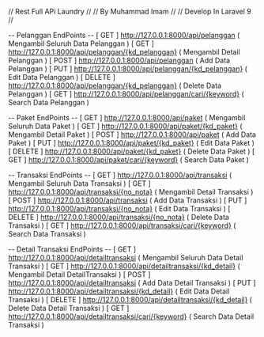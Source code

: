 
// Rest Full APi Laundry //
// By Muhammad Imam //
// Develop In Laravel 9 //


-- Pelanggan EndPoints --
[ GET ] http://127.0.0.1:8000/api/pelanggan ( Mengambil Seluruh Data Pelanggan )
[ GET ] http://127.0.0.1:8000/api/pelanggan/{kd_pelanggan} ( Mengambil Detail Pelanggan )
[ POST ] http://127.0.0.1:8000/api/pelanggan ( Add Data Pelanggan )
[ PUT ] http://127.0.0.1:8000/api/pelanggan/{kd_pelanggan} ( Edit Data Pelanggan )
[ DELETE ] http://127.0.0.1:8000/api/pelanggan/{kd_pelanggan} ( Delete Data Pelanggan )
[ GET ] http://127.0.0.1:8000/api/pelanggan/cari/{keyword} ( Search Data Pelanggan )


-- Paket EndPoints --
[ GET ] http://127.0.0.1:8000/api/paket ( Mengambil Seluruh Data Paket )
[ GET ] http://127.0.0.1:8000/api/paket/{kd_paket} ( Mengambil Detail Paket )
[ POST ] http://127.0.0.1:8000/api/paket ( Add Data Paket )
[ PUT ] http://127.0.0.1:8000/api/paket/{kd_paket} ( Edit Data Paket )
[ DELETE ] http://127.0.0.1:8000/api/paket/{kd_paket} ( Delete Data Paket )
[ GET ] http://127.0.0.1:8000/api/paket/cari/{keyword} ( Search Data Paket )


-- Transaksi EndPoints --
[ GET ] http://127.0.0.1:8000/api/transaksi ( Mengambil Seluruh Data Transaksi )
[ GET ] http://127.0.0.1:8000/api/transaksi/{no_nota} ( Mengambil Detail Transaksi )
[ POST ] http://127.0.0.1:8000/api/transaksi ( Add Data Transaksi )
[ PUT ] http://127.0.0.1:8000/api/transaksi/{no_nota} ( Edit Data Transaksi )
[ DELETE ] http://127.0.0.1:8000/api/transaksi/{no_nota} ( Delete Data Transaksi )
[ GET ] http://127.0.0.1:8000/api/transaksi/cari/{keyword} ( Search Data Transaksi )


-- Detail Transaksi EndPoints --
[ GET ] http://127.0.0.1:8000/api/detailtransaksi ( Mengambil Seluruh Data Detail Transaksi )
[ GET ] http://127.0.0.1:8000/api/detailtransaksi/{kd_detail} ( Mengambil Detail DetailTransaksi )
[ POST ] http://127.0.0.1:8000/api/detailtransaksi ( Add Data Detail Transaksi )
[ PUT ] http://127.0.0.1:8000/api/detailtransaksi/{kd_detail} ( Edit Data Detail Transaksi )
[ DELETE ] http://127.0.0.1:8000/api/detailtransaksi/{kd_detail} ( Delete Data Detail Transaksi )
[ GET ] http://127.0.0.1:8000/api/detailtransaksi/cari/{keyword} ( Search Data Detail Transaksi )
